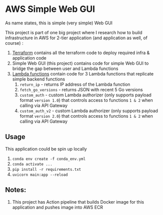 # AWS Simple Web GUI

As name states, this is simple (very simple) Web GUI

This project is part of one big project where I research how to build infrastructure in AWS for 2-tier application (and application as well, of course) :
1. [Terraform](https://github.com/MikhailMS/aws-2tier-lambda-api) contains all the terraform code to deploy required infra & application code
2. Simple Web GUI (this project) contains code for simple Web GUI to bridge the gap between user and Lambda functions
3. [Lambda functions](https://github.com/MikhailMS/aws-lambda-functions) contain code for 3 Lambda functions that replicate simple backend functions
    1. `return_ip`         - returns IP address of the Lambda function
    2. `fetch_go_versions` - returns JSON with recent 5 Go versions
    3. `custom_auth`       - custom Lambda authorizer (only supports payload format `version 1.0`) that controls access to functions `1 & 2` when calling via API Gateway
    4. `custom_auth_v2`    - custom Lambda authorizer (only supports payload format `version 2.0`) that controls access to functions `1 & 2` when calling via API Gateway


## Usage
This application could be spin up locally
1. `conda env create -f conda_env.yml`
2. `conda activate ...`
3. `pip install -r requirements.txt`
4. `uvicorn main:app --reload`


## Notes:
1. This project has Action pipeline that builds Docker image for this application and pushes image into AWS ECR
